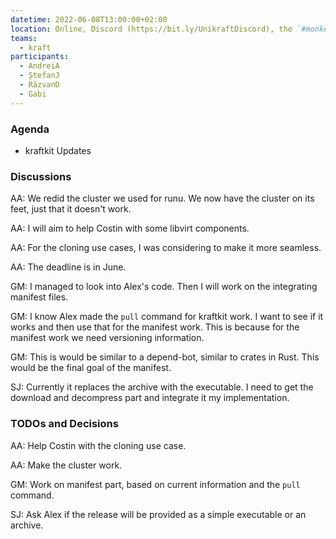 ```yaml
---
datetime: 2022-06-08T13:00:00+02:00
location: Online, Discord (https://bit.ly/UnikraftDiscord), the `#monkey-business` voice channel
teams:
  - kraft
participants:
  - AndreiA
  - ȘtefanJ
  - RăzvanD
  - Gabi
---
```


### Agenda

* kraftkit Updates

### Discussions

AA: We redid the cluster we used for runu.
We now have the cluster on its feet, just that it doesn't work.

AA: I will aim to help Costin with some libvirt components.

AA: For the cloning use cases, I was considering to make it more seamless.

AA: The deadline is in June.

GM: I managed to look into Alex's code.
Then I will work on the integrating manifest files.

GM: I know Alex made the `pull` command for kraftkit work.
I want to see if it works and then use that for the manifest work.
This is because for the manifest work we need versioning information.

GM: This is would be similar to a depend-bot, similar to crates in Rust.
This would be the final goal of the manifest.

SJ: Currently it replaces the archive with the executable.
I need to get the download and decompress part and integrate it my implementation.

### TODOs and Decisions

AA: Help Costin with the cloning use case.

AA: Make the cluster work.

GM: Work on manifest part, based on current information and the `pull` command.

SJ: Ask Alex if the release will be provided as a simple executable or an archive.
